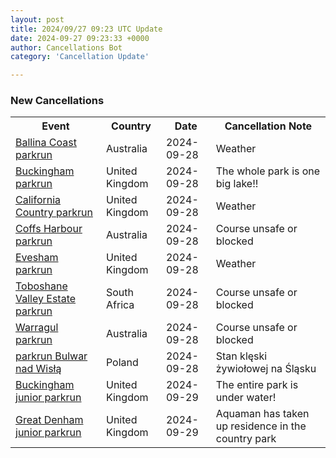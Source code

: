 ```yaml
---
layout: post
title: 2024/09/27 09:23 UTC Update
date: 2024-09-27 09:23:33 +0000
author: Cancellations Bot
category: 'Cancellation Update'

---
```


<h3>New Cancellations</h3>
<div class='hscrollable'>
<table style='width: 100%'>
    <tr>
        <th>Event</th>
        <th>Country</th>
        <th>Date</th>
        <th>Cancellation Note</th>
    </tr>
    <tr>
        <td><a href="https://www.parkrun.com.au/ballinacoast">Ballina Coast parkrun</a></td>
        <td>Australia</td>
        <td>2024-09-28</td>
        <td>Weather</td>
    </tr>
    <tr>
        <td><a href="https://www.parkrun.org.uk/buckingham">Buckingham parkrun</a></td>
        <td>United Kingdom</td>
        <td>2024-09-28</td>
        <td>The whole park is one big lake!!</td>
    </tr>
    <tr>
        <td><a href="https://www.parkrun.org.uk/californiacountry">California Country parkrun</a></td>
        <td>United Kingdom</td>
        <td>2024-09-28</td>
        <td>Weather</td>
    </tr>
    <tr>
        <td><a href="https://www.parkrun.com.au/coffsharbour">Coffs Harbour parkrun</a></td>
        <td>Australia</td>
        <td>2024-09-28</td>
        <td>Course unsafe or blocked</td>
    </tr>
    <tr>
        <td><a href="https://www.parkrun.org.uk/evesham">Evesham parkrun</a></td>
        <td>United Kingdom</td>
        <td>2024-09-28</td>
        <td>Weather</td>
    </tr>
    <tr>
        <td><a href="https://www.parkrun.co.za/toboshanevalleyestate">Toboshane Valley Estate parkrun</a></td>
        <td>South Africa</td>
        <td>2024-09-28</td>
        <td>Course unsafe or blocked</td>
    </tr>
    <tr>
        <td><a href="https://www.parkrun.com.au/warragul">Warragul parkrun</a></td>
        <td>Australia</td>
        <td>2024-09-28</td>
        <td>Course unsafe or blocked</td>
    </tr>
    <tr>
        <td><a href="https://www.parkrun.pl/bulwarnadwisla">parkrun Bulwar nad Wisłą</a></td>
        <td>Poland</td>
        <td>2024-09-28</td>
        <td>Stan klęski żywiołowej na Śląsku</td>
    </tr>
    <tr>
        <td><a href="https://www.parkrun.org.uk/buckingham-juniors">Buckingham junior parkrun</a></td>
        <td>United Kingdom</td>
        <td>2024-09-29</td>
        <td>The entire park is under water!</td>
    </tr>
    <tr>
        <td><a href="https://www.parkrun.org.uk/greatdenham-juniors">Great Denham junior parkrun</a></td>
        <td>United Kingdom</td>
        <td>2024-09-29</td>
        <td>Aquaman has taken up residence in the country park</td>
    </tr>
</table>
</div>
